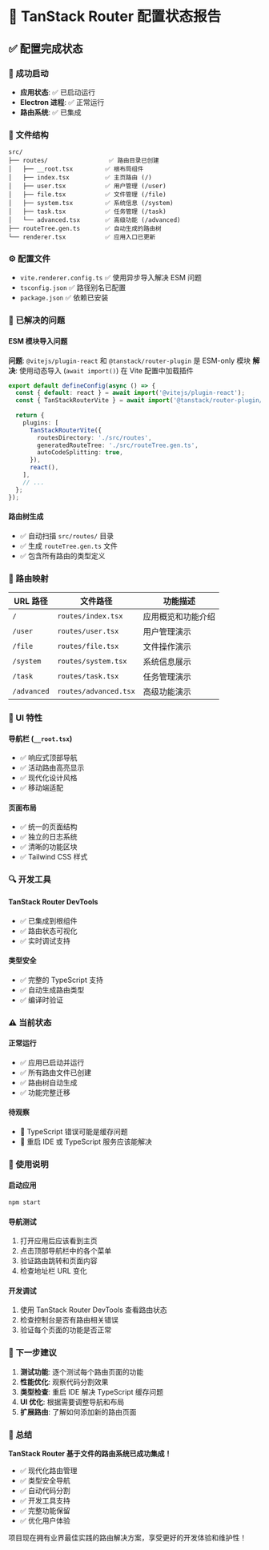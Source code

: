 # 🎉 TanStack Router 配置状态报告

## ✅ 配置完成状态

### 🚀 成功启动
- **应用状态**: ✅ 已启动运行
- **Electron 进程**: ✅ 正常运行
- **路由系统**: ✅ 已集成

### 📁 文件结构
```
src/
├── routes/                 ✅ 路由目录已创建
│   ├── __root.tsx         ✅ 根布局组件
│   ├── index.tsx          ✅ 主页路由 (/)
│   ├── user.tsx           ✅ 用户管理 (/user)
│   ├── file.tsx           ✅ 文件管理 (/file)
│   ├── system.tsx         ✅ 系统信息 (/system)
│   ├── task.tsx           ✅ 任务管理 (/task)
│   └── advanced.tsx       ✅ 高级功能 (/advanced)
├── routeTree.gen.ts       ✅ 自动生成的路由树
└── renderer.tsx           ✅ 应用入口已更新
```

### ⚙️ 配置文件
- `vite.renderer.config.ts` ✅ 使用异步导入解决 ESM 问题
- `tsconfig.json` ✅ 路径别名已配置
- `package.json` ✅ 依赖已安装

### 🔧 已解决的问题

#### ESM 模块导入问题
**问题**: `@vitejs/plugin-react` 和 `@tanstack/router-plugin` 是 ESM-only 模块
**解决**: 使用动态导入 (`await import()`) 在 Vite 配置中加载插件

```typescript
export default defineConfig(async () => {
  const { default: react } = await import('@vitejs/plugin-react');
  const { TanStackRouterVite } = await import('@tanstack/router-plugin/vite');
  
  return {
    plugins: [
      TanStackRouterVite({
        routesDirectory: './src/routes',
        generatedRouteTree: './src/routeTree.gen.ts',
        autoCodeSplitting: true,
      }),
      react(),
    ],
    // ...
  };
});
```

#### 路由树生成
- ✅ 自动扫描 `src/routes/` 目录
- ✅ 生成 `routeTree.gen.ts` 文件
- ✅ 包含所有路由的类型定义

### 🧭 路由映射

| URL 路径 | 文件路径 | 功能描述 |
|---------|---------|----------|
| `/` | `routes/index.tsx` | 应用概览和功能介绍 |
| `/user` | `routes/user.tsx` | 用户管理演示 |
| `/file` | `routes/file.tsx` | 文件操作演示 |
| `/system` | `routes/system.tsx` | 系统信息展示 |
| `/task` | `routes/task.tsx` | 任务管理演示 |
| `/advanced` | `routes/advanced.tsx` | 高级功能演示 |

### 🎨 UI 特性

#### 导航栏 (`__root.tsx`)
- ✅ 响应式顶部导航
- ✅ 活动路由高亮显示
- ✅ 现代化设计风格
- ✅ 移动端适配

#### 页面布局
- ✅ 统一的页面结构
- ✅ 独立的日志系统
- ✅ 清晰的功能区块
- ✅ Tailwind CSS 样式

### 🔍 开发工具

#### TanStack Router DevTools
- ✅ 已集成到根组件
- ✅ 路由状态可视化
- ✅ 实时调试支持

#### 类型安全
- ✅ 完整的 TypeScript 支持
- ✅ 自动生成路由类型
- ✅ 编译时验证

### ⚠️ 当前状态

#### 正常运行
- ✅ 应用已启动并运行
- ✅ 所有路由文件已创建
- ✅ 路由树自动生成
- ✅ 功能完整迁移

#### 待观察
- 🔄 TypeScript 错误可能是缓存问题
- 🔄 重启 IDE 或 TypeScript 服务应该能解决

### 🎯 使用说明

#### 启动应用
```bash
npm start
```

#### 导航测试
1. 打开应用后应该看到主页
2. 点击顶部导航栏中的各个菜单
3. 验证路由跳转和页面内容
4. 检查地址栏 URL 变化

#### 开发调试
1. 使用 TanStack Router DevTools 查看路由状态
2. 检查控制台是否有路由相关错误
3. 验证每个页面的功能是否正常

### 🚀 下一步建议

1. **测试功能**: 逐个测试每个路由页面的功能
2. **性能优化**: 观察代码分割效果
3. **类型检查**: 重启 IDE 解决 TypeScript 缓存问题
4. **UI 优化**: 根据需要调整导航和布局
5. **扩展路由**: 了解如何添加新的路由页面

### 🎊 总结

**TanStack Router 基于文件的路由系统已成功集成！**

- ✅ 现代化路由管理
- ✅ 类型安全导航
- ✅ 自动代码分割
- ✅ 开发工具支持
- ✅ 完整功能保留
- ✅ 优化用户体验

项目现在拥有业界最佳实践的路由解决方案，享受更好的开发体验和维护性！
